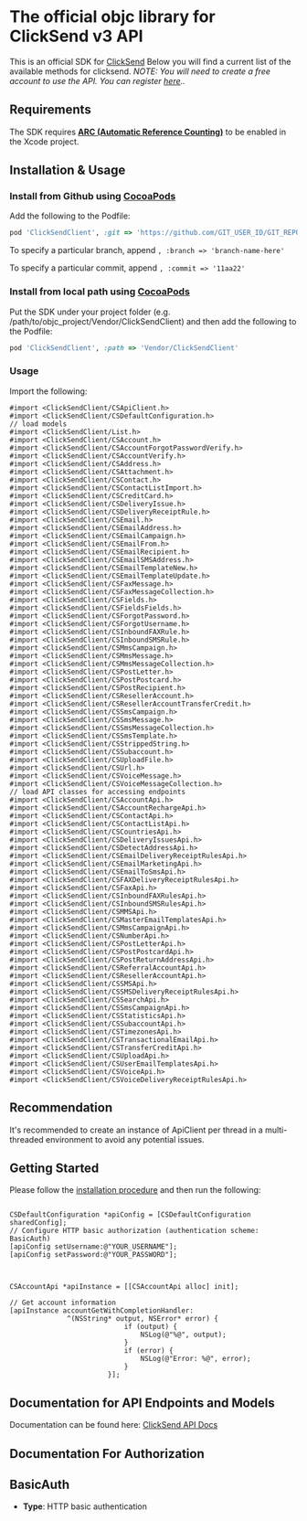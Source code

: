 # The official objc library for ClickSend v3 API

 This is an official SDK for [ClickSend](https://clicksend.com)  Below you will find a current list of the available methods for clicksend.  *NOTE: You will need to create a free account to use the API. You can register [here](https://dashboard.clicksend.com/#/signup/step1/)..* 

## Requirements

The SDK requires [**ARC (Automatic Reference Counting)**](http://stackoverflow.com/questions/7778356/how-to-enable-disable-automatic-reference-counting) to be enabled in the Xcode project.

## Installation & Usage
### Install from Github using [CocoaPods](https://cocoapods.org/)

Add the following to the Podfile:

```ruby
pod 'ClickSendClient', :git => 'https://github.com/GIT_USER_ID/GIT_REPO_ID.git'
```

To specify a particular branch, append `, :branch => 'branch-name-here'`

To specify a particular commit, append `, :commit => '11aa22'`

### Install from local path using [CocoaPods](https://cocoapods.org/)

Put the SDK under your project folder (e.g. /path/to/objc_project/Vendor/ClickSendClient) and then add the following to the Podfile:

```ruby
pod 'ClickSendClient', :path => 'Vendor/ClickSendClient'
```

### Usage

Import the following:

```objc
#import <ClickSendClient/CSApiClient.h>
#import <ClickSendClient/CSDefaultConfiguration.h>
// load models
#import <ClickSendClient/List.h>
#import <ClickSendClient/CSAccount.h>
#import <ClickSendClient/CSAccountForgotPasswordVerify.h>
#import <ClickSendClient/CSAccountVerify.h>
#import <ClickSendClient/CSAddress.h>
#import <ClickSendClient/CSAttachment.h>
#import <ClickSendClient/CSContact.h>
#import <ClickSendClient/CSContactListImport.h>
#import <ClickSendClient/CSCreditCard.h>
#import <ClickSendClient/CSDeliveryIssue.h>
#import <ClickSendClient/CSDeliveryReceiptRule.h>
#import <ClickSendClient/CSEmail.h>
#import <ClickSendClient/CSEmailAddress.h>
#import <ClickSendClient/CSEmailCampaign.h>
#import <ClickSendClient/CSEmailFrom.h>
#import <ClickSendClient/CSEmailRecipient.h>
#import <ClickSendClient/CSEmailSMSAddress.h>
#import <ClickSendClient/CSEmailTemplateNew.h>
#import <ClickSendClient/CSEmailTemplateUpdate.h>
#import <ClickSendClient/CSFaxMessage.h>
#import <ClickSendClient/CSFaxMessageCollection.h>
#import <ClickSendClient/CSFields.h>
#import <ClickSendClient/CSFieldsFields.h>
#import <ClickSendClient/CSForgotPassword.h>
#import <ClickSendClient/CSForgotUsername.h>
#import <ClickSendClient/CSInboundFAXRule.h>
#import <ClickSendClient/CSInboundSMSRule.h>
#import <ClickSendClient/CSMmsCampaign.h>
#import <ClickSendClient/CSMmsMessage.h>
#import <ClickSendClient/CSMmsMessageCollection.h>
#import <ClickSendClient/CSPostLetter.h>
#import <ClickSendClient/CSPostPostcard.h>
#import <ClickSendClient/CSPostRecipient.h>
#import <ClickSendClient/CSResellerAccount.h>
#import <ClickSendClient/CSResellerAccountTransferCredit.h>
#import <ClickSendClient/CSSmsCampaign.h>
#import <ClickSendClient/CSSmsMessage.h>
#import <ClickSendClient/CSSmsMessageCollection.h>
#import <ClickSendClient/CSSmsTemplate.h>
#import <ClickSendClient/CSStrippedString.h>
#import <ClickSendClient/CSSubaccount.h>
#import <ClickSendClient/CSUploadFile.h>
#import <ClickSendClient/CSUrl.h>
#import <ClickSendClient/CSVoiceMessage.h>
#import <ClickSendClient/CSVoiceMessageCollection.h>
// load API classes for accessing endpoints
#import <ClickSendClient/CSAccountApi.h>
#import <ClickSendClient/CSAccountRechargeApi.h>
#import <ClickSendClient/CSContactApi.h>
#import <ClickSendClient/CSContactListApi.h>
#import <ClickSendClient/CSCountriesApi.h>
#import <ClickSendClient/CSDeliveryIssuesApi.h>
#import <ClickSendClient/CSDetectAddressApi.h>
#import <ClickSendClient/CSEmailDeliveryReceiptRulesApi.h>
#import <ClickSendClient/CSEmailMarketingApi.h>
#import <ClickSendClient/CSEmailToSmsApi.h>
#import <ClickSendClient/CSFAXDeliveryReceiptRulesApi.h>
#import <ClickSendClient/CSFaxApi.h>
#import <ClickSendClient/CSInboundFAXRulesApi.h>
#import <ClickSendClient/CSInboundSMSRulesApi.h>
#import <ClickSendClient/CSMMSApi.h>
#import <ClickSendClient/CSMasterEmailTemplatesApi.h>
#import <ClickSendClient/CSMmsCampaignApi.h>
#import <ClickSendClient/CSNumberApi.h>
#import <ClickSendClient/CSPostLetterApi.h>
#import <ClickSendClient/CSPostPostcardApi.h>
#import <ClickSendClient/CSPostReturnAddressApi.h>
#import <ClickSendClient/CSReferralAccountApi.h>
#import <ClickSendClient/CSResellerAccountApi.h>
#import <ClickSendClient/CSSMSApi.h>
#import <ClickSendClient/CSSMSDeliveryReceiptRulesApi.h>
#import <ClickSendClient/CSSearchApi.h>
#import <ClickSendClient/CSSmsCampaignApi.h>
#import <ClickSendClient/CSStatisticsApi.h>
#import <ClickSendClient/CSSubaccountApi.h>
#import <ClickSendClient/CSTimezonesApi.h>
#import <ClickSendClient/CSTransactionalEmailApi.h>
#import <ClickSendClient/CSTransferCreditApi.h>
#import <ClickSendClient/CSUploadApi.h>
#import <ClickSendClient/CSUserEmailTemplatesApi.h>
#import <ClickSendClient/CSVoiceApi.h>
#import <ClickSendClient/CSVoiceDeliveryReceiptRulesApi.h>

```

## Recommendation

It's recommended to create an instance of ApiClient per thread in a multi-threaded environment to avoid any potential issues.

## Getting Started

Please follow the [installation procedure](#installation--usage) and then run the following:

```objc

CSDefaultConfiguration *apiConfig = [CSDefaultConfiguration sharedConfig];
// Configure HTTP basic authorization (authentication scheme: BasicAuth)
[apiConfig setUsername:@"YOUR_USERNAME"];
[apiConfig setPassword:@"YOUR_PASSWORD"];



CSAccountApi *apiInstance = [[CSAccountApi alloc] init];

// Get account information
[apiInstance accountGetWithCompletionHandler: 
              ^(NSString* output, NSError* error) {
                            if (output) {
                                NSLog(@"%@", output);
                            }
                            if (error) {
                                NSLog(@"Error: %@", error);
                            }
                        }];

```

## Documentation for API Endpoints and Models

Documentation can be found here: [ClickSend API Docs](https://developers.clicksend.com/docs/)

## Documentation For Authorization


## BasicAuth

- **Type**: HTTP basic authentication


